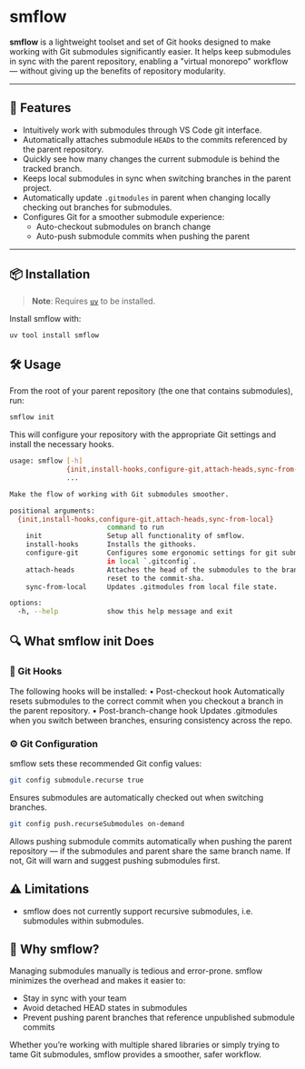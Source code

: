# smflow

**smflow** is a lightweight toolset and set of Git hooks designed to make working with Git submodules significantly easier. It helps keep submodules in sync with the parent repository, enabling a "virtual monorepo" workflow — without giving up the benefits of repository modularity.

---

## 🚀 Features

- Intuitively work with submodules through VS Code git interface.
- Automatically attaches submodule `HEAD`s to the commits referenced by the parent repository.
- Quickly see how many changes the current submodule is behind the tracked branch.
- Keeps local submodules in sync when switching branches in the parent project.
- Automatically update `.gitmodules` in parent when changing locally checking out branches for submodules.
- Configures Git for a smoother submodule experience:
  - Auto-checkout submodules on branch change
  - Auto-push submodule commits when pushing the parent

---

## 📦 Installation

> **Note**: Requires [`uv`](https://github.com/astral-sh/uv) to be installed.

Install smflow with:

```bash
uv tool install smflow
```

## 🛠️ Usage

From the root of your parent repository (the one that contains submodules), run:

```bash
smflow init
```

This will configure your repository with the appropriate Git settings and install the necessary hooks.

```bash
usage: smflow [-h]
              {init,install-hooks,configure-git,attach-heads,sync-from-local}
              ...

Make the flow of working with Git submodules smoother.

positional arguments:
  {init,install-hooks,configure-git,attach-heads,sync-from-local}
                        command to run
    init                Setup all functionality of smflow.
    install-hooks       Installs the githooks.
    configure-git       Configures some ergonomic settings for git submodules
                        in local `.gitconfig`.
    attach-heads        Attaches the head of the submodules to the branch and
                        reset to the commit-sha.
    sync-from-local     Updates .gitmodules from local file state.

options:
  -h, --help            show this help message and exit
```

## 🔍 What smflow init Does

### 🔗 Git Hooks

The following hooks will be installed:
 • Post-checkout hook
Automatically resets submodules to the correct commit when you checkout a branch in the parent repository.
 • Post-branch-change hook
Updates .gitmodules when you switch between branches, ensuring consistency across the repo.

### ⚙️ Git Configuration

smflow sets these recommended Git config values:

```bash
git config submodule.recurse true
```

Ensures submodules are automatically checked out when switching branches.

```bash
git config push.recurseSubmodules on-demand
```

Allows pushing submodule commits automatically when pushing the parent repository — if the submodules and parent share the same branch name. If not, Git will warn and suggest pushing submodules first.

## ⚠️ Limitations

- smflow does not currently support recursive submodules, i.e. submodules within submodules.

## 🧩 Why smflow?

Managing submodules manually is tedious and error-prone. smflow minimizes the overhead and makes it easier to:

- Stay in sync with your team
- Avoid detached HEAD states in submodules
- Prevent pushing parent branches that reference unpublished submodule commits

Whether you’re working with multiple shared libraries or simply trying to tame Git submodules, smflow provides a smoother, safer workflow.
